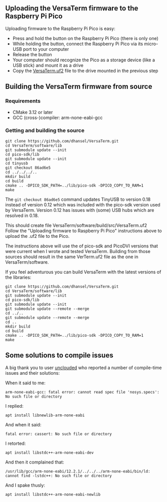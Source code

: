 ## Uploading the VersaTerm firmware to the Raspberry Pi Pico

Uploading firmware to the Raspberry Pi Pico is easy:
- Press and hold the button on the Raspberry Pi Pico (there is only one) 
- While holding the button, connect the Raspberry Pi Pico via its micro-USB port to your computer
- Release the button
- Your computer should recognize the Pico as a storage device (like a USB stick) and mount it as a drive
- Copy the [VersaTerm.uf2](software/VersaTerm.uf2) file to the drive mounted in the previous step

## Building the VersaTerm firmware from source

### Requirements
- CMake 3.12 or later
- GCC (cross-)compiler: arm-none-eabi-gcc

### Getting and building the source

```
git clone https://github.com/dhansel/VersaTerm.git
cd VersaTerm/software/lib
git submodule update --init
cd pico-sdk/lib
git submodule update --init
cd tinyusb
git checkout 86ad6e5
cd ../../../..
mkdir build
cd build
cmake .. -DPICO_SDK_PATH=../lib/pico-sdk -DPICO_COPY_TO_RAM=1
make
```

The `git checkout 86ad6e5` command updates TinyUSB to version 0.18 instead of version 0.12
which was included with the pico-sdk version used by VersaTerm. Version 0.12 has issues
with (some) USB hubs which are resolved in 0.18.

This should create file VersaTerm/software/build/src/VersaTerm.uf2<br>
Follow the "Uploading firmware to Raspberry Pi Pico" instructions above to upload the .uf2 file to the Pico.

The instructions above will use the of pico-sdk and PicoDVI versions that were
current when I wrote and tested VersaTerm. Building from those sources should result in
the same VerTerm.uf2 file as the one in VersaTerm/software.

If you feel adventurous you can build VersaTerm with the latest versions of the libraries:
```
git clone https://github.com/dhansel/VersaTerm.git
cd VersaTerm/software/lib
git submodule update --init
cd pico-sdk/lib
git submodule update --init
git submodule update --remote --merge
cd ../..
git submodule update --remote --merge
cd ..
mkdir build
cd build
cmake .. -DPICO_SDK_PATH=../lib/pico-sdk -DPICO_COPY_TO_RAM=1
make
```

## Some solutions to compile issues

A big thank you to user [unclouded](https://github.com/un-clouded) who reported a number of compile-time 
issues and their solutions:

When it said to me:

    arm-none-eabi-gcc: fatal error: cannot read spec file 'nosys.specs': No such file or directory

I replied:

    apt install libnewlib-arm-none-eabi

And when it said:

    fatal error: cassert: No such file or directory

I retorted:

    apt install libstdc++-arm-none-eabi-dev

And then it complained that:

    /usr/lib/gcc/arm-none-eabi/12.2.1/../../../arm-none-eabi/bin/ld: cannot find -lstdc++: No such file or directory

And I spake thusly:

    apt install libstdc++-arm-none-eabi-newlib
